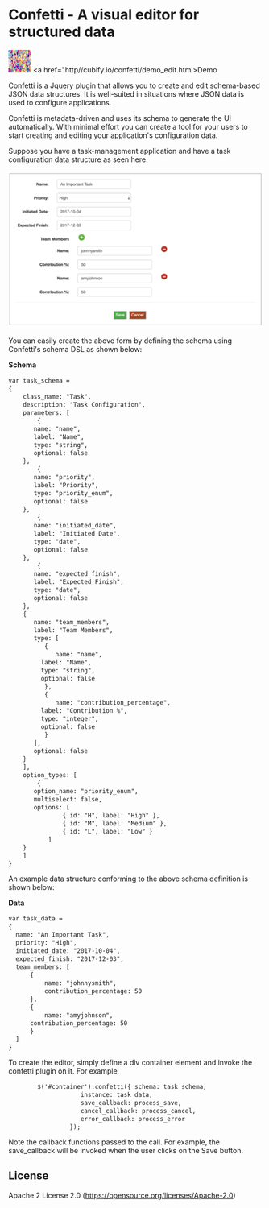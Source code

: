 <h1>Confetti - A visual editor for structured data</h1>

![alt text](confetti.jpg "Confetti") <a href="http//cubify.io/confetti/demo_edit.html>Demo</a>

Confetti is a Jquery plugin that allows you to create and edit schema-based JSON data structures. It is well-suited in situations where JSON data is used to configure applications.

Confetti is metadata-driven and uses its schema to generate the UI automatically.  With minimal effort you can create a tool for your users to start creating and editing your application's configuration data.

Suppose you have a task-management application and have a task configuration data structure as seen here:

![ScreenShot](task_editor.png)

You can easily create the above form by defining the schema using Confetti's schema DSL as shown below:

__Schema__

```
var task_schema =
{
    class_name: "Task",
    description: "Task Configuration",
    parameters: [
        {
	   name: "name",
	   label: "Name",
	   type: "string",
	   optional: false
	},
        {
	   name: "priority",
	   label: "Priority",
	   type: "priority_enum",
	   optional: false
	},
        {
	   name: "initiated_date",
	   label: "Initiated Date",
	   type: "date",
	   optional: false
	},
        {
	   name: "expected_finish",
	   label: "Expected Finish",
	   type: "date",
	   optional: false
	},
	{
	   name: "team_members",
	   label: "Team Members",
	   type: [
   	      {
	         name: "name",
		 label: "Name",
		 type: "string",
		 optional: false
	      },
   	      {
	         name: "contribution_percentage",
		 label: "Contribution %",
		 type: "integer",
		 optional: false
	      }
	   ],
	   optional: false
	}
    ],
    option_types: [
        {
	   option_name: "priority_enum",
	   multiselect: false,
	   options: [
               { id: "H", label: "High" },
               { id: "M", label: "Medium" },
               { id: "L", label: "Low" }
           ]
	}
    ]
}
```
An example data structure conforming to the above schema definition is shown below:

__Data__

```
var task_data = 
{
  name: "An Important Task",
  priority: "High",
  initiated_date: "2017-10-04",
  expected_finish: "2017-12-03",
  team_members: [
      {
          name: "johnnysmith",
          contribution_percentage: 50
      },
      {
          name: "amyjohnson",
	  contribution_percentage: 50
      }      
  ]
}
```

To create the editor, simply define a div container element and invoke the confetti plugin on it. For example,

```
        $('#container').confetti({ schema: task_schema,
				    instance: task_data,
				    save_callback: process_save,
				    cancel_callback: process_cancel,
				    error_callback: process_error
				 });
```

Note the callback functions passed to the call. For example, the save_callback will be invoked when the user clicks on the Save button.

License
-------
Apache 2 License 2.0 (https://opensource.org/licenses/Apache-2.0)